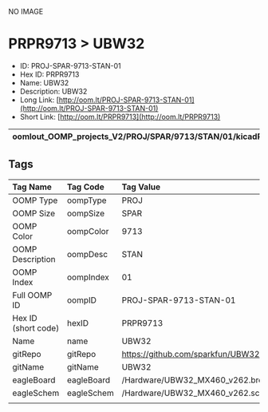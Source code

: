 


  
NO IMAGE  
# PRPR9713 > UBW32

- ID: PROJ-SPAR-9713-STAN-01
- Hex ID: PRPR9713
- Name: UBW32
- Description: UBW32
- Long Link: [http://oom.lt/PROJ-SPAR-9713-STAN-01](http://oom.lt/PROJ-SPAR-9713-STAN-01)
- Short Link: [http://oom.lt/PRPR9713](http://oom.lt/PRPR9713)
  

|oomlout_OOMP_projects_V2/PROJ/SPAR/9713/STAN/01/kicadPcb3dFront.png|oomlout_OOMP_projects_V2/PROJ/SPAR/9713/STAN/01/kicadPcb3dBack.png|oomlout_OOMP_projects_V2/PROJ/SPAR/9713/STAN/01/kicadPcb3d.png||
| :---: | :---: | :---: | :---: |

## Tags
  

|Tag Name|Tag Code|Tag Value|
| :--- | :--- | :--- |
|OOMP Type|oompType|PROJ|
|OOMP Size|oompSize|SPAR|
|OOMP Color|oompColor|9713|
|OOMP Description|oompDesc|STAN|
|OOMP Index|oompIndex|01|
|Full OOMP ID|oompID|PROJ-SPAR-9713-STAN-01|
|Hex ID (short code)|hexID|PRPR9713|
|Name|name|UBW32|
|gitRepo|gitRepo|https://github.com/sparkfun/UBW32|
|gitName|gitName|UBW32|
|eagleBoard|eagleBoard|/Hardware/UBW32_MX460_v262.brd|
|eagleSchem|eagleSchem|/Hardware/UBW32_MX460_v262.sch|
||||
